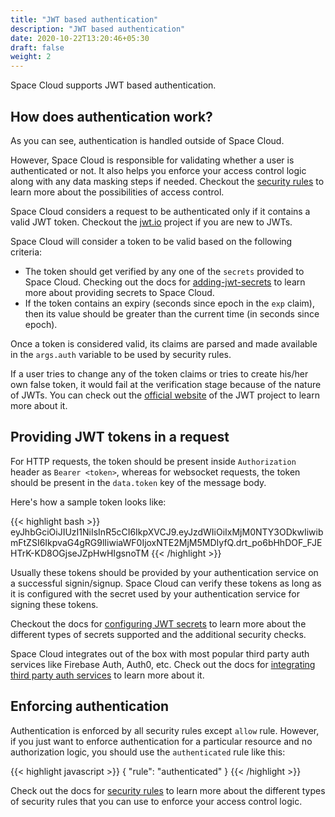 ```yaml
---
title: "JWT based authentication"
description: "JWT based authentication"
date: 2020-10-22T13:20:46+05:30
draft: false
weight: 2
---
```


Space Cloud supports JWT based authentication. 

## How does authentication work?

As you can see, authentication is handled outside of Space Cloud. 

However, Space Cloud is responsible for validating whether a user is authenticated or not. It also helps you enforce your access control logic along with any data masking steps if needed. Checkout the [security rules]() to learn more about the possibilities of access control.

Space Cloud considers a request to be authenticated only if it contains a valid JWT token. Checkout the [jwt.io]() project if you are new to JWTs.

Space Cloud will consider a token to be valid based on the following criteria:

- The token should get verified by any one of the `secrets` provided to Space Cloud. Checking out the docs for [adding-jwt-secrets]() to learn more about providing secrets to Space Cloud.
- If the token contains an expiry (seconds since epoch in the `exp` claim), then its value should be greater than the current time (in seconds since epoch).

Once a token is considered valid, its claims are parsed and made available in the `args.auth` variable to be used by security rules.

If a user tries to change any of the token claims or tries to create his/her own false token, it would fail at the verification stage because of the nature of JWTs. You can check out the [official website](https://jwt.io) of the JWT project to learn more about it.

## Providing JWT tokens in a request

For HTTP requests, the token should be present inside `Authorization` header as `Bearer <token>`, whereas for websocket requests, the token should be present in the `data.token` key of the message body.

Here's how a sample token looks like:

{{< highlight bash >}}
eyJhbGciOiJIUzI1NiIsInR5cCI6IkpXVCJ9.eyJzdWIiOiIxMjM0NTY3ODkwIiwibmFtZSI6IkpvaG4gRG9lIiwiaWF0IjoxNTE2MjM5MDIyfQ.drt_po6bHhDOF_FJEHTrK-KD8OGjseJZpHwHIgsnoTM
{{< /highlight >}}


Usually these tokens should be provided by your authentication service on a successful signin/signup. Space Cloud can verify these tokens as long as it is configured with the secret used by your authentication service for signing these tokens.

Checkout the docs for [configuring JWT secrets]() to learn more about the different types of secrets supported and the additional security checks.

Space Cloud integrates out of the box with most popular third party auth services like Firebase Auth, Auth0, etc. Check out the docs for [integrating third party auth services]() to learn more about it.

## Enforcing authentication

Authentication is enforced by all security rules except `allow` rule. However, if you just want to enforce authentication for a particular resource and no authorization logic, you should use the `authenticated` rule like this:

{{< highlight javascript >}}
{
  "rule": "authenticated"
}
{{< /highlight >}}

Check out the docs for [security rules]() to learn more about the different types of security rules that you can use to enforce your access control logic.